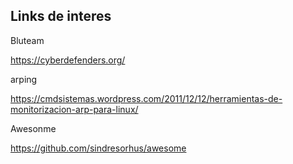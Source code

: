 ## Links de interes

Bluteam

https://cyberdefenders.org/

arping

https://cmdsistemas.wordpress.com/2011/12/12/herramientas-de-monitorizacion-arp-para-linux/

Awesonme

https://github.com/sindresorhus/awesome
